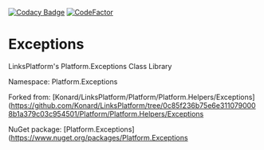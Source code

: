 [![Codacy Badge](https://api.codacy.com/project/badge/Grade/30c1607451704a48957f5f91fab1431a)](https://app.codacy.com/app/drakonard/Exceptions?utm_source=github.com&utm_medium=referral&utm_content=linksplatform/Exceptions&utm_campaign=Badge_Grade_Dashboard)
[![CodeFactor](https://www.codefactor.io/repository/github/linksplatform/exceptions/badge)](https://www.codefactor.io/repository/github/linksplatform/exceptions)

# Exceptions

LinksPlatform's Platform.Exceptions Class Library

Namespace: Platform.Exceptions

Forked from: [Konard/LinksPlatform/Platform/Platform.Helpers/Exceptions](https://github.com/Konard/LinksPlatform/tree/0c85f236b75e6e3110790008b1a379c03c954501/Platform/Platform.Helpers/Exceptions

NuGet package: [Platform.Exceptions](https://www.nuget.org/packages/Platform.Exceptions